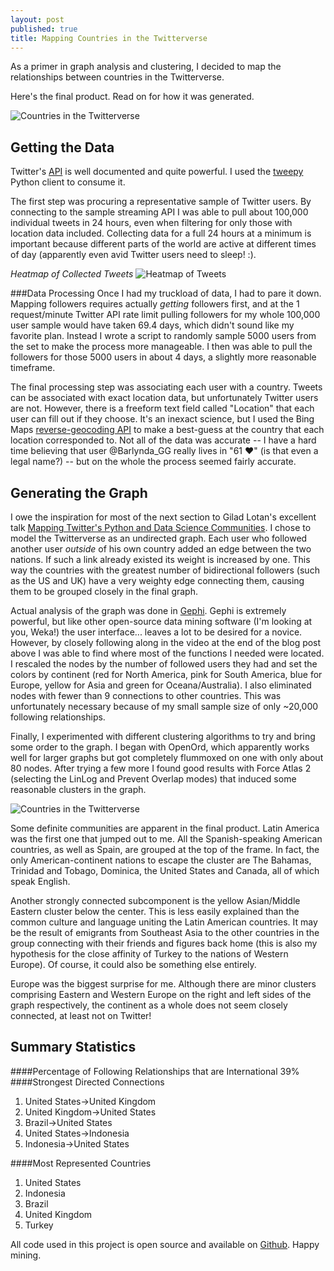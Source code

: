 ```yaml
---
layout: post
published: true
title: Mapping Countries in the Twitterverse
---
```

As a primer in graph analysis and clustering, I decided to map the relationships between countries in the Twitterverse.  

Here's the final product.  Read on for how it was generated.

![Countries in the Twitterverse](/images/blog/twitter_countries.png)

Getting the Data
--------
Twitter's [API](https://dev.twitter.com/docs/api) is well documented and quite powerful.  I used the [tweepy](https://github.com/tweepy/tweepy) Python client to consume it.

The first step was procuring a representative sample of Twitter users.  By connecting to the sample streaming API I was able to pull about 100,000 individual tweets in 24 hours, even when filtering for only those with location data included.  Collecting data for a full 24 hours at a minimum is important because different parts of the world are active at different times of day (apparently even avid Twitter users need to sleep! :).

*Heatmap of Collected Tweets*
![Heatmap of Tweets](/images/blog/twitter_heatmap.png)

###Data Processing
Once I had my truckload of data, I had to pare it down.  Mapping followers requires actually *getting* followers first, and at the 1 request/minute Twitter API rate limit pulling followers for my whole 100,000 user sample would have taken 69.4 days, which didn't sound like my favorite plan.  Instead I wrote a script to randomly sample 5000 users from the set to make the process more manageable.  I then was able to pull the followers for those 5000 users in about 4 days, a slightly more reasonable timeframe.

The final processing step was associating each user with a country.  Tweets can be associated with exact location data, but unfortunately Twitter users are not.  However, there is a freeform text field called "Location" that each user can fill out if they choose.  It's an inexact science, but I used the Bing Maps [reverse-geocoding API](http://msdn.microsoft.com/en-us/library/ff701711.aspx) to make a best-guess at the country that each location corresponded to.  Not all of the data was accurate -- I have a hard time believing that user @Barlynda_GG really lives in "61 ♥" (is that even a legal name?) -- but on the whole the process seemed fairly accurate.

Generating the Graph
--------------------
I owe the inspiration for most of the next section to Gilad Lotan's excellent talk [Mapping Twitter's Python and Data Science Communities](http://giladlotan.com/blog/mapping-twitters-python-data-science-communities/).  I chose to model the Twitterverse as an undirected graph.  Each user who followed another user *outside* of his own country added an edge between the two nations.  If such a link already existed its weight is increased by one.  This way the countries with the greatest number of bidirectional followers (such as the US and UK) have a very weighty edge connecting them, causing them to be grouped closely in the final graph.

Actual analysis of the graph was done in [Gephi](https://gephi.org/).  Gephi is extremely powerful, but like other open-source data mining software (I'm looking at you, Weka!) the user interface... leaves a lot to be desired for a novice.  However, by closely following along in the video at the end of the blog post above I was able to find where most of the functions I needed were located.  I rescaled the nodes by the number of followed users they had and set the colors by continent (red for North America, pink for South America, blue for Europe, yellow for Asia and green for Oceana/Australia).  I also eliminated nodes with fewer than 9 connections to other countries.  This was unfortunately necessary because of my small sample size of only ~20,000 following relationships.

Finally, I experimented with different clustering algorithms to try and bring some order to the graph.  I began with OpenOrd, which apparently works well for larger graphs but got completely flummoxed on one with only about 80 nodes.  After trying a few more I found good results with Force Atlas 2 (selecting the LinLog and Prevent Overlap modes) that induced some reasonable clusters in the graph.

![Countries in the Twitterverse](/images/blog/twitter_countries_original.png)

Some definite communities are apparent in the final product.  Latin America was the first one that jumped out to me.  All the Spanish-speaking American countries, as well as Spain, are grouped at the top of the frame.  In fact, the only American-continent nations to escape the cluster are The Bahamas, Trinidad and Tobago, Dominica, the United States and Canada, all of which speak English.

Another strongly connected subcomponent is the yellow Asian/Middle Eastern cluster below the center.  This is less easily explained than the common culture and language uniting the Latin American countries.  It may be the result of emigrants from Southeast Asia to the other countries in the group connecting with their friends and figures back home (this is also my hypothesis for the close affinity of Turkey to the nations of Western Europe).  Of course, it could also be something else entirely.

Europe was the biggest surprise for me.  Although there are minor clusters comprising Eastern and Western Europe on the right and left sides of the graph respectively, the continent as a whole does not seem closely connected, at least not on Twitter!

Summary Statistics
------------------
####Percentage of Following Relationships that are International
39%
####Strongest Directed Connections
1. United States->United Kingdom
2. United Kingdom->United States
3. Brazil->United States
4. United States->Indonesia
5. Indonesia->United States

####Most Represented Countries
1. United States
2. Indonesia
3. Brazil
4. United Kingdom
5. Turkey

All code used in this project is open source and available on [Github](https://github.com/kcorbitt/twitter-geo-visuals).  Happy mining.